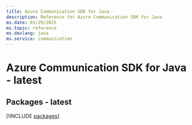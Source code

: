 ```yaml
---
title: Azure Communication SDK for Java
description: Reference for Azure Communication SDK for Java
ms.date: 03/29/2025
ms.topic: reference
ms.devlang: java
ms.service: communication
---
```

# Azure Communication SDK for Java - latest
## Packages - latest
[!INCLUDE [packages](communication-index.md)]